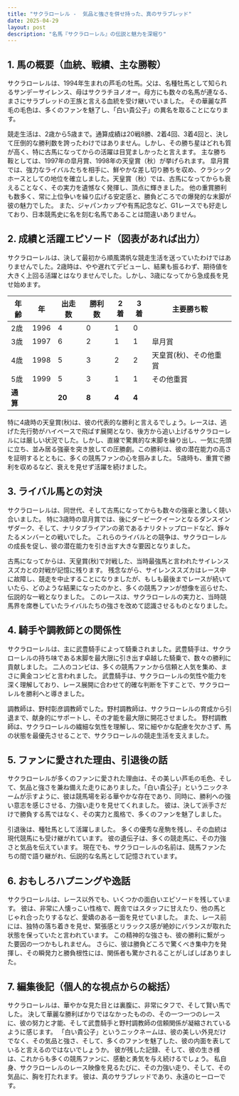 ```yaml
---
title: "サクラローレル -  気品と強さを併せ持った、真のサラブレッド"
date: 2025-04-29
layout: post
description: "名馬『サクラローレル』の伝説と魅力を深堀り"
---
```


## 1. 馬の概要（血統、戦績、主な勝鞍）

サクラローレルは、1994年生まれの芦毛の牡馬。父は、名種牡馬として知られるサンデーサイレンス、母はサクラチヨノオー。母方にも数々の名馬が連なる、まさにサラブレッドの王族と言える血統を受け継いでいました。  その華麗な芦毛の毛色は、多くのファンを魅了し、「白い貴公子」の異名を取ることになります。

競走生活は、2歳から5歳まで。通算成績は20戦8勝、2着4回、3着4回と、決して圧倒的な勝利数を誇ったわけではありません。しかし、その勝ち星はどれも質が高く、特に古馬になってからの活躍は目覚ましかったと言えます。  主な勝ち鞍としては、1997年の皐月賞、1998年の天皇賞（秋）が挙げられます。  皐月賞では、強力なライバルたちを相手に、鮮やかな差し切り勝ちを収め、クラシックホースとしての地位を確立しました。天皇賞（秋）では、古馬になってからも衰えることなく、その実力を遺憾なく発揮し、頂点に輝きました。 他の重賞勝利も数多く、常に上位争いを繰り広げる安定感と、勝負どころでの爆発的な末脚が彼の魅力でした。  また、ジャパンカップや有馬記念など、G1レースでも好走しており、日本競馬史に名を刻む名馬であることは間違いありません。


## 2. 成績と活躍エピソード（図表があれば出力）

サクラローレルは、決して最初から順風満帆な競走生活を送っていたわけではありませんでした。2歳時は、やや遅れてデビューし、結果も振るわず、期待値を大きく上回る活躍とはなりませんでした。しかし、3歳になってから急成長を見せ始めます。

| 年齢 | 年 | 出走数 | 勝利数 | 2着 | 3着 | 主要勝ち鞍 |
|---|---|---|---|---|---|---|
| 2歳 | 1996 | 4 | 0 | 1 | 0 |  |
| 3歳 | 1997 | 6 | 2 | 1 | 1 | 皐月賞 |
| 4歳 | 1998 | 5 | 3 | 2 | 2 | 天皇賞(秋)、その他重賞 |
| 5歳 | 1999 | 5 | 3 | 1 | 1 | その他重賞 |
| **通算** |  | **20** | **8** | **4** | **4** |  |

特に4歳時の天皇賞(秋)は、彼の代表的な勝利と言えるでしょう。レースは、逃げた先行勢がハイペースで飛ばす展開となり、後方から追い上げるサクラローレルには厳しい状況でした。しかし、直線で驚異的な末脚を繰り出し、一気に先頭に立ち、並み居る強豪を突き放しての圧勝劇。この勝利は、彼の潜在能力の高さを証明するとともに、多くの競馬ファンの心を掴みました。  5歳時も、重賞で勝利を収めるなど、衰えを見せず活躍を続けました。


## 3. ライバル馬との対決

サクラローレルは、同世代、そして古馬になってからも数々の強豪と激しく競い合いました。 特に3歳時の皐月賞では、後にダービークイーンとなるダンスインザダーク、そして、ナリタブライアンの弟であるナリタトップロードなど、錚々たるメンバーとの戦いでした。  これらのライバルとの競争は、サクラローレルの成長を促し、彼の潜在能力を引き出す大きな要因となりました。

古馬になってからは、天皇賞(秋)で対戦した、当時最強馬と言われたサイレンススズカとの対戦が記憶に残ります。  残念ながら、サイレンススズカはレース中に故障し、競走を中止することになりましたが、もしも最後までレースが続いていたら、どのような結果になったのかと、多くの競馬ファンが想像を巡らせた、伝説的な一戦となりました。  このレースは、サクラローレルの実力と、当時競馬界を席巻していたライバルたちの強さを改めて認識させるものとなりました。


## 4. 騎手や調教師との関係性

サクラローレルは、主に武豊騎手によって騎乗されました。武豊騎手は、サクラローレルの持ち味である末脚を最大限に引き出す卓越した騎乗で、数々の勝利に貢献しました。  二人のコンビは、多くの競馬ファンから信頼と人気を集め、まさに黄金コンビと言われました。  武豊騎手は、サクラローレルの気性や能力を深く理解しており、レース展開に合わせて的確な判断を下すことで、サクラローレルを勝利へと導きました。

調教師は、野村彰彦調教師でした。野村調教師は、サクラローレルの育成から引退まで、献身的にサポートし、その才能を最大限に開花させました。  野村調教師は、サクラローレルの繊細な気性を理解し、常に細やかな配慮を欠かさず、馬の状態を最優先させることで、サクラローレルの競走生活を支えました。


## 5. ファンに愛された理由、引退後の話

サクラローレルが多くのファンに愛された理由は、その美しい芦毛の毛色、そして、気品と強さを兼ね備えた走りにありました。「白い貴公子」というニックネームが示すように、彼は競馬場を彩る華やかな存在であり、同時に、勝利への強い意志を感じさせる、力強い走りを見せてくれました。  彼は、決して派手さだけで勝負する馬ではなく、その実力と風格で、多くのファンを魅了しました。

引退後は、種牡馬として活躍しました。  多くの優秀な産駒を残し、その血統は現代競馬にも受け継がれています。  彼の遺伝子は、多くの競走馬に、その力強さと気品を伝えています。  現在でも、サクラローレルの名前は、競馬ファンたちの間で語り継がれ、伝説的な名馬として記憶されています。


## 6. おもしろハプニングや逸話

サクラローレルは、レース以外でも、いくつかの面白いエピソードを残しています。  彼は、非常に人懐っこい性格で、厩舎ではスタッフに甘えたり、他の馬とじゃれ合ったりするなど、愛嬌のある一面を見せていました。  また、レース前には、独特の落ち着きを見せ、緊張感とリラックス感が絶妙にバランスが取れた状態を保っていたと言われています。  この精神的な強さも、彼の勝利に繋がった要因の一つかもしれません。  さらに、彼は勝負どころで驚くべき集中力を発揮し、その瞬発力と勝負根性には、関係者も驚かされることがしばしばありました。


## 7. 編集後記（個人的な視点からの総括）

サクラローレルは、華やかな見た目とは裏腹に、非常にタフで、そして賢い馬でした。  決して華麗な勝利ばかりではなかったものの、その一つ一つのレースに、彼の努力と才能、そして武豊騎手と野村調教師の信頼関係が凝縮されているように感じます。  「白い貴公子」というニックネームは、彼の美しい外見だけでなく、その気品と強さ、そして、多くのファンを魅了した、彼の内面を表していると言えるのではないでしょうか。  彼が残した記録、そして、彼の生き様は、これからも多くの競馬ファンに、感動と勇気を与え続けるでしょう。  私自身、サクラローレルのレース映像を見るたびに、その力強い走り、そして、その気品に、胸を打たれます。  彼は、真のサラブレッドであり、永遠のヒーローです。
